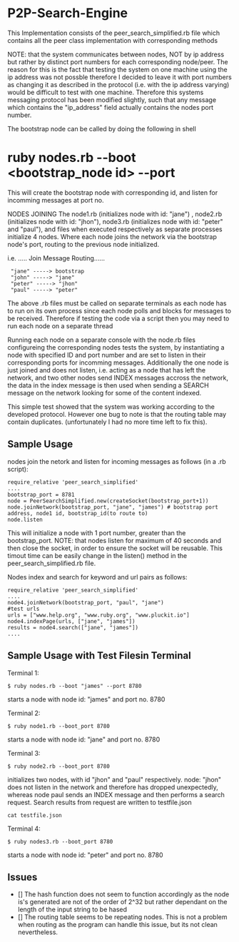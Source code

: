 P2P-Search-Engine
=================

This Implementation consists of the peer_search_simplified.rb file which contains all the peer class implementation with corresponding methods

NOTE: that the system communicates between nodes, NOT by ip address but rather by distinct port numbers for each
corresponding node/peer. The reason for this is the fact that testing the system on one machine using the ip address
was not possble therefore I decided to leave it with port numbers as changing it as described in the protocol
(i.e. with the ip address varying) would be difficult to test with one machine.
Therefore this systems messaging protocol has been modified slightly, such that any message which contains
the "ip_address" field actually contains the nodes port number.

The bootstrap node can be called by doing the following in shell
# ruby nodes.rb --boot <bootstrap_node id> --port <port no.>
This will create the bootstrap node with corresponding id, and listen for incomming messages at port no.

NODES JOINING
The node1.rb (initializes node with id: "jane") , node2.rb (initializes node with id: "jhon"), node3.rb (initializes
node with id: "peter" and "paul"), and files when executed respectively as separate processes initialize 4 nodes.
Where each node joins the network via the bootstrap node's port, routing to the previous node initialized.

i.e. ..... Join Message Routing......
```
 "jane" -----> bootstrap
 "john" -----> "jane"
 "peter" -----> "jhon"
 "paul" -----> "peter"
```

The above .rb files must be called on separate terminals as each node has to run on its own process since each node polls
and blocks for messages to be received. Therefore if testing the code via a script then you may need to run each node on a separate thread

Running each node on a separate console with the node<x>.rb files configureing the corresponding nodes tests the system,
by instantiating a node with specified ID and port number and are set to listen in their corresponding ports for incomming messages.
Additionally the one node is just joined and does not listen, i.e. acting as a node that has left the network,
and two other nodes send INDEX messages accross the network, the data in the index message is then used when sending a
SEARCH message on the network looking for some of the content indexed.

This simple test showed that the system was working according to the developed protocol. However one bug to note is that the routing table
may contain duplicates. (unfortunately I had no more time left to fix this).

Sample Usage
-------------
nodes join the netork and listen for incoming messages as follows (in a .rb script):
```
require_relative 'peer_search_simplified'
....
bootstrap_port = 8781
node = PeerSearchSimplified.new(createSocket(bootstrap_port+1))
node.joinNetwork(bootstrap_port, "jane", "james") # bootstrap port address, node1 id, bootstrap_id(to route to)
node.listen

```

This will initialize a node with 1 port number, greater than the bootstrap_port.
NOTE: that nodes listen for maximum of 40 seconds and then close the socket, in order to ensure the socket will be reusable. This timout time can be easily change in the listen() method in the peer_search_simplified.rb file.

Nodes index and search for keyword and url pairs as follows:

```
require_relative 'peer_search_simplified'
....
node4.joinNetwork(bootstrap_port, "paul", "jane")
#test urls
urls = ["www.help.org", "www.ruby.org", "www.pluckit.io"]
node4.indexPage(urls, ["jane", "james"])
results = node4.search(["jane", "james"])
....
```


Sample Usage with Test Filesin Terminal
----------------

Terminal 1:
```
$ ruby nodes.rb --boot "james" --port 8780
```
starts a node with node id: "james" and port no. 8780

Terminal 2:
```
$ ruby node1.rb --boot_port 8780
```
starts a node with node id: "jane" and port no. 8780

Terminal 3:
```
$ ruby node2.rb --boot_port 8780
```
initializes two nodes, with id "jhon" and "paul" respectively.
node: "jhon" does not listen in the network and therefore has dropped unexpectedly, whereas node paul sends an INDEX message and then performs a search request.
Search results from request are written to testfile.json
```
cat testfile.json
```

Terminal 4:
```
$ ruby nodes3.rb --boot_port 8780
```
starts a node with node id: "peter" and port no. 8780

Issues
-------------

- [] The hash function does not seem to function accordingly as the node is's generated are not of the order of 2^32 but rather dependant on the length of the input string to be hased
- [] The routing table seems to be repeating nodes. This is not a problem when routing as the program can handle this issue, but its not clean nevertheless.
